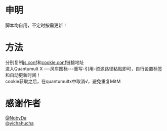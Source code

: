 # 申明
脚本均自用，不定时按需更新！  
# 方法
分别复制[js.conf](https://raw.githubusercontent.com/gitk01n/Script/master/js.conf)和[cookie.conf](https://raw.githubusercontent.com/gitk01n/Script/master/rewrite_remote_cookie.conf)链接地址  
进入Quantumult X ---风车图标---重写-引用-资源路径粘贴即可，自行设置标签和自动更新时间！  
cookie获取之后，在quantumultx中取消√，避免重复MitM  
# 感谢作者
[@NobyDa](https://github.com/NobyDa)  
[@yichahucha](https://github.com/yichahucha)  

